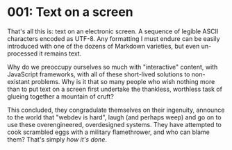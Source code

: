# 001: Text on a screen

That's all this is:  text on an electronic screen.  A sequence of legible
ASCII characters encoded as UTF-8.  Any formatting I must endure can be
easily introduced with one of the dozens of Markdown varieties, but even
un-processed it remains text.

Why do we preoccupy ourselves so much with "interactive" content,
with JavaScript frameworks, with all of these short-lived solutions to
non-existant problems.  Why is it that so many people who wish nothing
more than to put text on a screen first undertake the thankless, worthless
task of glueing together a mountain of cruft?

This concluded, they congradulate themselves on their ingenuity, announce
to the world that "webdev is hard", laugh (and perhaps weep) and go on to
use these overengineered, overdesigned systems.  They have attempted to
cook scrambled eggs with a military flamethrower, and who can blame them?
That's simply _how it's done_.
